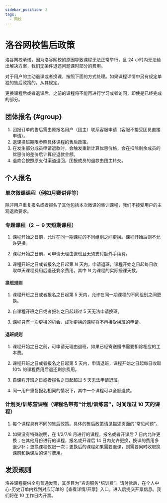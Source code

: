 ```yaml
---
sidebar_position: 3
tags:
  - 网校
---
```


# 洛谷网校售后政策

洛谷网校承诺，因为洛谷网校的原因导致课程无法正常举行，且 $24$ 小时内无法给出解决方案，我们无条件退还问题课时部分的费用。

对于用户的主动退课或者换课，按照下面的方式处理。如果课程详情中另有规定单独的售后政策的，从其规定。

更换课程后或者退课后，之前的课程将不能再进行学习或者访问，即使是已经完成的部分。

## 团体报名 {#group}

1. 团报订单的售后需由原报名用户（团主）联系客服申请（客服不接受团员直接申请）。
2. 退课换班期限参照具体课程的售后政策。
3. 在发生部分成员申请退款时，会触发重新计算优惠价格，会在扣除剩余成员的优惠价的差价后计算应退款金额。
4. 退款会按照原支付渠道退回，团报成员的退款由团主转交。

## 个人报名

### 单次微课课程（例如月赛讲评等）

除非用户重复报名或者报名了其他包括本次微课的集训课程，我们不接受用户的主观退款要求。

### 专题课程（$2 \sim 9$ 天短期课程）

1. 课程开始之日前，允许在同一期课程的不同组别之间更换。课程开始后则不允许更换。

2. 课程开始之日前，可申请无理由退班且无须支付额外手续费。

3. 课程开班之日或者报名之日起第 $N$ 天内，申请退班，课程开始之日起每日收取单天课程费用后退还剩余费用。其中 $N$ 为课程的实际授课天数。

#### 换班规则

1. 课程开班之日或者报名之日起第 $5$ 天内，允许在同一期课程的不同组别之间更换。

2. 自课程开班之日或者报名之日起超过 $5$ 天无法申请换班。

3. 课程只有一次更换的机会，成功更换的课程将不再接受换班的申请。

#### 退班规则

1. 课程开始之日之前，可申请无理由退班，如果已经寄送赠书需要扣除相应的工本费。

2. 课程开班之日或者报名之日起第 $5$ 天内，申请退班，课程开始之日起每日收取 $10\%$ 的课程费用后退还剩余费用。

3. 自课程开班之日或者报名之日起超过 $5$ 天无法申请退班。

4. 同一用户重复报名相同的情况下，其中一个课程可以全额退款。

### 计划类/训练营课程（课程名带有“计划/训练营”，时间超过 $10$ 天的课程）

1. 每个课程具有不同的售后政策。具体的售后政策请见描述页面的“常见问题”。

2. 如果没有特殊说明，在 1/2/7/8 月进行的课程，报名或者开课后 $7$ 日内允许更换；在其他月份进行的课程，报名或开课后 $14$ 日内允许更换，换课的费用多退少补；更换课程仅限一次；更换后的课程如果需要退课，则需要同时收取换课前和换课后的课时费用。

## 发票规则

洛谷课程提供全电普通发票，其类目为“咨询服务\*培训费”。请付款后，在个人中心-历史订单内找到对应订单的【查看详情/开票】入口，进入后提交开票信息。我们将在 $10$ 工作日内开票。
